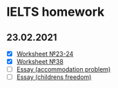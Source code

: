 # IELTS homework
## 23.02.2021
- [x] [Worksheet №23-24](https://github.com/philipsemenov/IELTS/blob/main/ws23-24.md)
- [x] [Worksheet №38](https://github.com/philipsemenov/IELTS/blob/main/ws38.md)
- [ ] [Essay (accommodation problem)](https://github.com/philipsemenov/IELTS/blob/main/e_acp.md)
- [ ] [Essay (childrens freedom)](https://github.com/philipsemenov/IELTS/blob/main/ws38.md)

